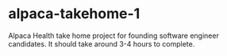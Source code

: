 # alpaca-takehome-1
Alpaca Health take home project for founding software engineer candidates. It should take around 3-4 hours to complete.
